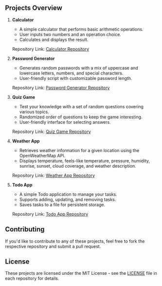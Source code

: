 ## Projects Overview

1. **Calculator**
   - A simple calculator that performs basic arithmetic operations.
   - User inputs two numbers and an operation choice.
   - Calculates and displays the result.

   Repository Link: [Calculator Repository](https://github.com/mustafaansarii/CODEWAY/tree/main/Task-02)

2. **Password Generator**
   - Generates random passwords with a mix of uppercase and lowercase letters, numbers, and special characters.
   - User-friendly script with customizable password length.

   Repository Link: [Password Generator Repository](https://github.com/mustafaansarii/CODEWAY/tree/main/Task-03)

3. **Quiz Game**
   - Test your knowledge with a set of random questions covering various topics.
   - Randomized order of questions to keep the game interesting.
   - User-friendly interface for selecting answers.

   Repository Link: [Quiz Game Repository](https://github.com/mustafaansarii/CODEWAY/tree/main/Task-05)

4. **Weather App**
   - Retrieves weather information for a given location using the OpenWeatherMap API.
   - Displays temperature, feels-like temperature, pressure, humidity, sunrise, sunset, cloud coverage, and weather description.

   Repository Link: [Weather App Repository](https://github.com/mustafaansarii/CODEWAY/tree/main/Task-04)

5. **Todo App**
   - A simple Todo application to manage your tasks.
   - Supports adding, updating, and removing tasks.
   - Saves tasks to a file for persistent storage.

   Repository Link: [Todo App Repository](https://github.com/mustafaansarii/CODEWAY/tree/main/Task-01)

## Contributing

If you'd like to contribute to any of these projects, feel free to fork the respective repository and submit a pull request.

## License

These projects are licensed under the MIT License - see the [LICENSE](LICENCE.txt) file in each repository for details.
